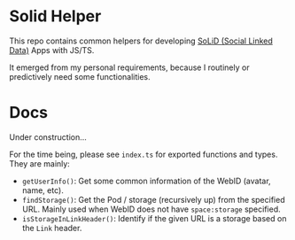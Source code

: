 # Solid Helper

This repo contains common helpers for developing [SoLiD (Social Linked Data)](https://solidproject.org/) Apps with JS/TS.

It emerged from my personal requirements, because I routinely or predictively need some functionalities.

# Docs

Under construction...

For the time being, please see `index.ts` for exported functions and types. They are mainly:

- `getUserInfo()`: Get some common information of the WebID (avatar, name, etc).
- `findStorage()`:  Get the Pod / storage (recursively up) from the specified URL. Mainly used when WebID does not have `space:storage` specified.
- `isStorageInLinkHeader()`: Identify if the given URL is a storage based on the `Link` header.
